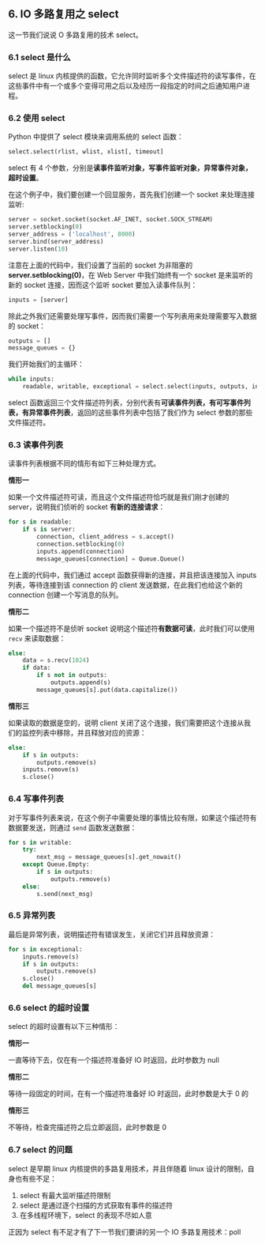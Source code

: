 ## 6. IO 多路复用之 select 

这一节我们说说 O 多路复用的技术 select。

### 6.1 select 是什么

select 是 linux 内核提供的函数，它允许同时监听多个文件描述符的读写事件，在这些事件中有一个或多个变得可用之后以及经历一段指定的时间之后通知用户进程。

### 6.2 使用 select

Python 中提供了 select 模块来调用系统的 select 函数：
```python
select.select(rlist, wlist, xlist[, timeout]
```
select 有 4 个参数，分别是**读事件监听对象，写事件监听对象，异常事件对象，超时设置**。

在这个例子中，我们要创建一个回显服务，首先我们创建一个 socket 来处理连接监听:
```python
server = socket.socket(socket.AF_INET, socket.SOCK_STREAM)
server.setblocking(0)
server_address = ('localhost', 8000)
server.bind(server_address)
server.listen(10)
```
注意在上面的代码中，我们设置了当前的 socket 为非阻塞的 **server.setblocking(0)**，在 Web Server 中我们始终有一个 socket 是来监听的新的 socket 连接，因而这个监听 socket 要加入读事件队列：
```python
inputs = [server]
```

除此之外我们还需要处理写事件，因而我们需要一个写列表用来处理需要写入数据的 socket：
```python
outputs = []
message_queues = {}
```
我们开始我们的主循环：
```python
while inputs:
    readable, writable, exceptional = select.select(inputs, outputs, inputs)
```
select 函数返回三个文件描述符列表，分别代表有**可读事件列表，有可写事件列表，有异常事件列表**，返回的这些事件列表中包括了我们作为 select 参数的那些文件描述符。

### 6.3 读事件列表

读事件列表根据不同的情形有如下三种处理方式。

**情形一**

如果一个文件描述符可读，而且这个文件描述符恰巧就是我们刚才创建的 server，说明我们侦听的 socket **有新的连接请求**：

```python
for s in readable:
    if s is server:
        connection, client_address = s.accept()
        connection.setblocking(0)
        inputs.append(connection)
        message_queues[connection] = Queue.Queue()
```
在上面的代码中，我们通过 accept 函数获得新的连接，并且把该连接加入 inputs 列表，等待连接到该 connection 的 client 发送数据，在此我们也给这个新的 connection 创建一个写消息的队列。

**情形二**

如果一个描述符不是侦听 socket 说明这个描述符**有数据可读**，此时我们可以使用 `recv` 来读取数据：

```python
else:
    data = s.recv(1024)
    if data:
        if s not in outputs:
            outputs.append(s)
        message_queues[s].put(data.capitalize())
```

**情形三**

如果读取的数据是空的，说明 client 关闭了这个连接，我们需要把这个连接从我们的监控列表中移除，并且释放对应的资源：

```python
else:
    if s in outputs:
        outputs.remove(s)
    inputs.remove(s)
    s.close()
```

### 6.4 写事件列表

对于写事件列表来说，在这个例子中需要处理的事情比较有限，如果这个描述符有数据要发送，则通过 `send` 函数发送数据：
```python
for s in writable:
    try:
        next_msg = message_queues[s].get_nowait()
    except Queue.Empty:
        if s in outputs:
            outputs.remove(s)
    else:
        s.send(next_msg)
```

### 6.5 异常列表

最后是异常列表，说明描述符有错误发生，关闭它们并且释放资源：
```python
for s in exceptional:
    inputs.remove(s)
    if s in outputs:
        outputs.remove(s)
    s.close()
    del message_queues[s]
```

### 6.6 select 的超时设置

select 的超时设置有以下三种情形：

**情形一**

一直等待下去，仅在有一个描述符准备好 IO 时返回，此时参数为 null

**情形二**

等待一段固定的时间，在有一个描述符准备好 IO 时返回，此时参数是大于 0 的

**情形三**

不等待，检查完描述符之后立即返回，此时参数是 0 

### 6.7 select 的问题

select 是早期 linux 内核提供的多路复用技术，并且伴随着 linux 设计的限制，自身也有些不足：
1. select 有最大监听描述符限制
2. select 是通过逐个扫描的方式获取有事件的描述符
3. 在多线程环境下，select 的表现不尽如人意

正因为 select 有不足才有了下一节我们要讲的另一个 IO 多路复用技术：poll
